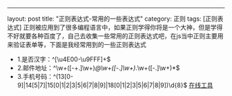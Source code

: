 ---
layout: post
title: "正则表达式-常用的一些表达式"
category: 正则
tags: [正则表达式]
正则被应用到了很多编程语言中，如果正则学得你将是一个大神，但是学得不好就要各种百度了，自己去收集一些常用的正则表达式吧，在js当中正则主要用来验证表单等，下面是我经常用到的一些正则表达式

<!-- more -->

- 1.是否汉字：^[\u4E00-\u9FFF]+$
- 2.邮件地址：^\w+([-+.]\w+)*@\w+([-.]\w+)*\.\w+([-.]\w+)*$
- 3.手机号码：^(13[0-9]|14[5|7]|15[0|1|2|3|5|6|7|8|9]|18[0|1|2|3|5|6|7|8|9])\d{8}$
<a href="http://tool.lu/regex/" target="_blank">在线工具</a>

